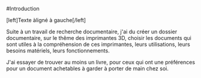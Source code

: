 #Introduction 


[left]Texte àligné à gauche[/left]


Suite à un travail de recherche documentaire, j'ai du créer un dossier documentaire, sur le thême des imprimantes 3D, choisir les documents qui sont utiles à la compréhension de ces imprimantes, leurs utilisations, leurs besoins matériels, leurs fonctionnements. 


J'ai essayer de trouver au moins un livre, pour ceux qui ont une préférences pour un document achetables à garder à porter de main chez soi. 


























